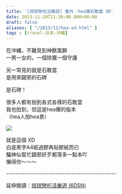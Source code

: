 ```yaml
---
title: '[琉球戀吃活樂遊] 番外：hea爆石敢當 XD'
date: 2013-11-20T21:30:00.000+08:00
draft: false
aliases: [ "/2013/11/hea-xd.html" ]
tags : [travel-日本-沖繩]
---
```


在沖縄，不難見到神獸風獅  
一男一女的，一個除魔一個守護  
  
另一常見的就是石敢當  
是用來闢邪的石碑  
  
是石碑！  
  
很多人都有拍到各式各樣的石敢當  
我也拍到，但這是hea爆的版本  
（hea人拍hea景）  

![](/images/okinawahea.jpg)

就是這個 XD  
白底黑字A4紙過膠再貼膠紙而已  
騙神仙幫忙闢邪好歹都落多一點本吖  
懶得你～～～  
  
\-----------------------------------------------  
  
延伸閱讀：[琉球戀吃活樂遊 (6D5N)](https://hidie.net/okinawa6d5n/)
